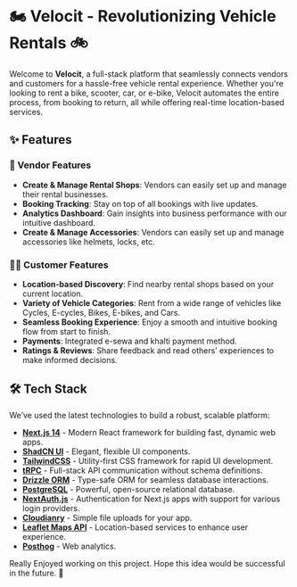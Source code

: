 # 🏍️ Velocit - Revolutionizing Vehicle Rentals 🚲

Welcome to **Velocit**, a full-stack platform that seamlessly connects vendors and customers for a hassle-free vehicle rental experience. Whether you're looking to rent a bike, scooter, car, or e-bike, Velocit automates the entire process, from booking to return, all while offering real-time location-based services.

## ✨ Features

### 🚀 Vendor Features

- **Create & Manage Rental Shops**: Vendors can easily set up and manage their rental businesses.
- **Booking Tracking**: Stay on top of all bookings with live updates.
- **Analytics Dashboard**: Gain insights into business performance with our intuitive dashboard.
- **Create & Manage Accessories**: Vendors can easily set up and manage accessories like helmets, locks, etc.

### 🧑‍💻 Customer Features

- **Location-based Discovery**: Find nearby rental shops based on your current location.
- **Variety of Vehicle Categories**: Rent from a wide range of vehicles like Cycles, E-cycles, Bikes, E-bikes, and Cars.
- **Seamless Booking Experience**: Enjoy a smooth and intuitive booking flow from start to finish.
- **Payments**: Integrated e-sewa and khalti payment method.
- **Ratings & Reviews**: Share feedback and read others’ experiences to make informed decisions.

## 🛠️ Tech Stack

We’ve used the latest technologies to build a robust, scalable platform:

- **[Next.js 14](https://nextjs.org/)** - Modern React framework for building fast, dynamic web apps.
- **[ShadCN UI](https://ui.shadcn.com/)** - Elegant, flexible UI components.
- **[TailwindCSS](https://tailwindcss.com/)** - Utility-first CSS framework for rapid UI development.
- **[tRPC](https://trpc.io/)** - Full-stack API communication without schema definitions.
- **[Drizzle ORM](https://orm.drizzle.team/)** - Type-safe ORM for seamless database interactions.
- **[PostgreSQL](https://www.postgresql.org/)** - Powerful, open-source relational database.
- **[NextAuth.js](https://next-auth.js.org/)** - Authentication for Next.js apps with support for various login providers.
- **[Cloudianry](https://cloudinary.com/)** - Simple file uploads for your app.
- **[Leaflet Maps API](https://developers.google.com/maps)** - Location-based services to enhance user experience.
- **[Posthog](https://posthog.com/)** - Web analytics.

Really Enjoyed working on this project. Hope this idea would be successful in the future. 🚀

